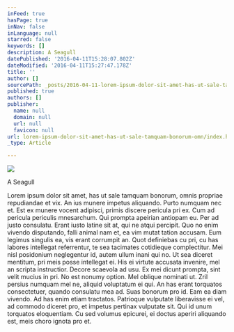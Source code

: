 ```yaml
---
inFeed: true
hasPage: true
inNav: false
inLanguage: null
starred: false
keywords: []
description: A Seagull
datePublished: '2016-04-11T15:28:07.802Z'
dateModified: '2016-04-11T15:27:47.178Z'
title: ''
author: []
sourcePath: _posts/2016-04-11-lorem-ipsum-dolor-sit-amet-has-ut-sale-tamquam-bonorum-omn.md
published: true
authors: []
publisher:
  name: null
  domain: null
  url: null
  favicon: null
url: lorem-ipsum-dolor-sit-amet-has-ut-sale-tamquam-bonorum-omn/index.html
_type: Article

---
```

![](https://the-grid-user-content.s3-us-west-2.amazonaws.com/9e015c2a-28da-45b2-8248-766a66d379e4.jpg)

A Seagull

Lorem ipsum dolor sit amet, has ut sale tamquam bonorum, omnis propriae repudiandae et vix. An ius munere impetus aliquando. Purto numquam nec et. Est ex munere vocent adipisci, primis discere pericula pri ex.
Cum ad pericula periculis mnesarchum. Qui prompta apeirian antiopam eu. Per ad justo consulatu. Erant iusto latine sit at, qui ne atqui percipit. Quo no enim vivendo disputando, falli animal nam et, ea vim mutat tation accusam. Eum legimus singulis ea, vis erant corrumpit an.
Quot definiebas cu pri, cu has labores intellegat referrentur, te sea tacimates cotidieque complectitur. Mei nisl posidonium neglegentur id, autem ullum inani qui no. Ut sea diceret mentitum, pri meis posse intellegat ei. His ei virtute accusata invenire, mel an scripta instructior. Decore scaevola ad usu. Ex mei dicunt prompta, sint velit mucius in pri.
No est nonumy option. Mel oblique nominati ut. Zril persius numquam mel ne, aliquid voluptatum ei qui. An has erant torquatos consectetuer, quando consulatu mea ad.
Suas bonorum pro id. Eam ea diam vivendo. Ad has enim etiam tractatos. Patrioque vulputate liberavisse ei vel, ad commodo diceret pro, et impetus pertinax vulputate sit. Qui id unum torquatos eloquentiam. Cu sed volumus epicurei, ei doctus aperiri aliquando est, meis choro ignota pro et.